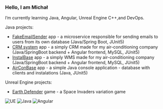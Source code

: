 ### Hello, I am Michał

I’m currently learning Java, Angular, Unreal Engine C++,and DevOps.

Java projects:
- [FakeEmailSender](https://github.com/Dirtyloop/FakeEmailSender) app - a microservice responsible for sending emails to users from its own database (Java/Spring Boot, JUnit5)
- [CRM system](https://github.com/Dirtyloop/CRM_backend) app - a simply CRM made for my air-conditioning company (Java/SpringBoot backend + Angular frontend, MySQL, JUnit5)
- [InstalBase](https://github.com/Dirtyloop/InstalBase) app - a simply WMS made for my air-conditioning company (Java/SpringBoot backend + Angular frontend, MySQL, JUnit5)
- [AirConBase](https://github.com/Dirtyloop/AirConBase) app - a simple Java console application - database with clients and instalations (Java, JUnit5)

Unreal Engine projects:
- [Earth Defender](https://github.com/Dirtyloop/earthdefender) game - a Space Invaders variation game

![UE](https://img.shields.io/badge/Unreal%20Engine-0E1128.svg?style=for-the-badge&logo=Unreal-Engine&logoColor=white) ![Java](https://img.shields.io/badge/java-%23ED8B00.svg?style=for-the-badge&logo=java&logoColor=white) ![Angular](https://img.shields.io/badge/angular-%23DD0031.svg?style=for-the-badge&logo=angular&logoColor=white)

<!--
**Dirtyloop/Dirtyloop** is a ✨ _special_ ✨ repository because its `README.md` (this file) appears on your GitHub profile.

Here are some ideas to get you started:

- 🔭 I’m currently working on ...
- 🌱 I’m currently learning ...
- 👯 I’m looking to collaborate on ...
- 🤔 I’m looking for help with ...
- 💬 Ask me about ...
- 📫 How to reach me: ...
- 😄 Pronouns: ...
- ⚡ Fun fact: ...
-->
